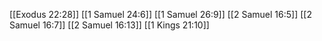 [[Exodus 22:28]]
[[1 Samuel 24:6]]
[[1 Samuel 26:9]]
[[2 Samuel 16:5]]
[[2 Samuel 16:7]]
[[2 Samuel 16:13]]
[[1 Kings 21:10]]
